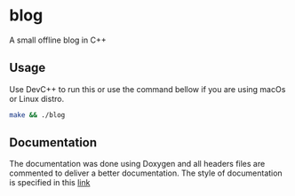 # blog
A small offline blog in C++

## Usage
Use DevC++ to run this or use the command bellow if you are using macOs or Linux distro.
```bash
make && ./blog
```

## Documentation
The documentation was done using Doxygen and all headers files are commented to deliver a better documentation. The style of documentation is specified in this [link](http://www-numi.fnal.gov/offline_software/srt_public_context/WebDocs/doxygen-howto.html)
